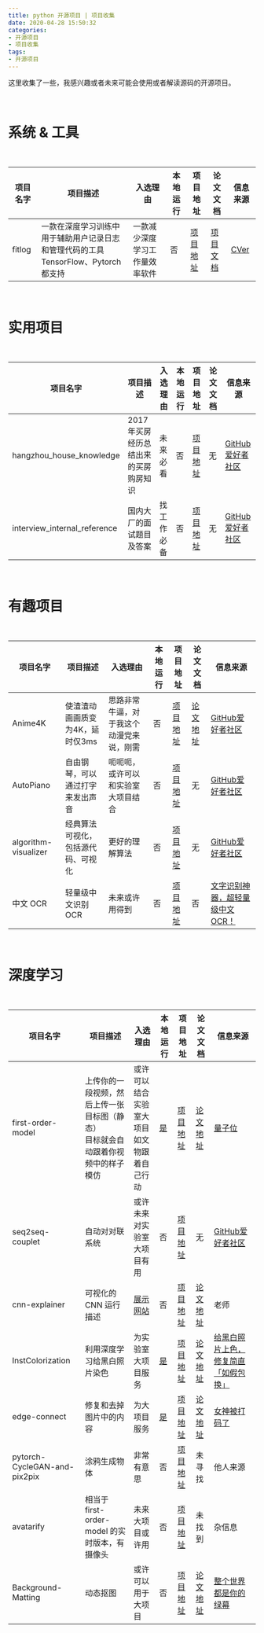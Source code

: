 ```yaml
---
title: python 开源项目 | 项目收集
date: 2020-04-28 15:50:32
categories:
- 开源项目
- 项目收集
tags:
- 开源项目
---
```

这里收集了一些，我感兴趣或者未来可能会使用或者解读源码的开源项目。

<!-- more -->

<br/>

# 系统 & 工具

<br/>

|项目名字|项目描述|入选理由|本地运行|项目地址|论文文档|信息来源|
|---|---|---|---|---|---|---|
|fitlog|一款在深度学习训练中用于辅助用户记录日志和管理代码的工具<br/>TensorFlow、Pytorch 都支持|一款减少深度学习工作量效率软件|否|[项目地址](https://github.com/fastnlp/fitlog)|[项目文档](https://fitlog.readthedocs.io/zh/latest/)|[CVer](https://mp.weixin.qq.com/s/YrmVLRKiFMwhfsFLFni1EQ)|

<br/>

# 实用项目

<br/>

|项目名字|项目描述|入选理由|本地运行|项目地址|论文文档|信息来源|
|---|---|---|---|---|---|---|
|hangzhou_house_knowledge|2017年买房经历总结出来的买房购房知识|未来必看|否|[项目地址](https://github.com/houshanren/hangzhou_house_knowledge)|无|[GitHub爱好者社区](https://mp.weixin.qq.com/s/mN-5kk4p339Di1jh7smU9A)|
|interview_internal_reference|国内大厂的面试题目及答案|找工作必备|否|[项目地址](https://github.com/0voice/interview_internal_reference)|无|[GitHub爱好者社区](https://mp.weixin.qq.com/s/KOhExW2Kofdiz9vj0JIeUg)|

<br/>

# 有趣项目

<br/>

|项目名字|项目描述|入选理由|本地运行|项目地址|论文文档|信息来源|
|---|---|---|---|---|---|---|
|Anime4K|使渣渣动画画质变为4K，延时仅3ms|思路非常牛逼，对于我这个动漫党来说，刚需|否|[项目地址](https://github.com/bloc97/Anime4K)|[论文地址](https://github.com/bloc97/Anime4K/blob/master/Preprint.md)|[GitHub爱好者社区](https://mp.weixin.qq.com/s/8fvf6Std9ZNVVdt9IQ6iYQ)|
|AutoPiano|自由钢琴，可以通过打字来发出声音|呃呃呃，或许可以和实验室大项目结合|否|[项目地址](https://github.com/WarpPrism/AutoPiano)|无|[GitHub爱好者社区](https://mp.weixin.qq.com/s/mN-5kk4p339Di1jh7smU9A)|
|algorithm-visualizer|经典算法可视化，包括源代码、可视化|更好的理解算法|否|[项目地址](https://github.com/algorithm-visualizer/algorithm-visualizer)|无|[GitHub爱好者社区](https://mp.weixin.qq.com/s/Ey4PB_ZoUn8LqpssVOelNA)|
|中文 OCR|轻量级中文识别 OCR|未来或许用得到|否|[项目地址](https://github.com/ouyanghuiyu/chineseocr_lite)|否|[文字识别神器，超轻量级中文 OCR！](https://mp.weixin.qq.com/s/flgXEh55IRsS6JK3paggeg)|


<br/>

# 深度学习

<br/>

|项目名字|项目描述|入选理由|本地运行|项目地址|论文文档|信息来源|
|---|---|---|---|---|---|---|
|first-order-model|上传你的一段视频，然后上传一张目标图（静态）<br/>目标就会自动跟着你视频中的样子模仿|或许可以结合实验室大项目<br/>如文物跟着自己行动|[是](https://benpaodewoniu.github.io/2020/05/28/first-order-model0/)|[项目地址](https://github.com/AliaksandrSiarohin/first-order-model)|[论文地址](https://arxiv.org/pdf/2003.00196.pdf)|[量子位](https://mp.weixin.qq.com/s/vEMdAPzsrfqHz3PAKPWsBA)|
|seq2seq-couplet|自动对对联系统|或许未来对实验室大项目有用|否|[项目地址](https://github.com/wb14123/seq2seq-couplet)|无|[GitHub爱好者社区](https://mp.weixin.qq.com/s/mN-5kk4p339Di1jh7smU9A)|
|cnn-explainer|可视化的 CNN 运行描述|[展示网站](https://poloclub.github.io/cnn-explainer/)|否|[项目地址](https://github.com/poloclub/cnn-explainer)|[论文地址](https://arxiv.org/abs/2004.15004)|老师|
|InstColorization|利用深度学习给黑白照片染色|为实验室大项目服务|[是](https://benpaodewoniu.github.io/2020/03/15/colorization0/)|[项目地址](https://github.com/ericsujw/InstColorization)|[论文地址](https://arxiv.org/abs/2005.10825)|[给黑白照片上色，修复简直「如假包换」](https://mp.weixin.qq.com/s/YA-pTE-EMEVCB0wGDeM93Q)|
|edge-connect|修复和去掉图片中的内容|为大项目服务|[是](https://benpaodewoniu.github.io/2020/06/02/edge0/)|[项目地址](https://github.com/knazeri/edge-connect)|[论文地址](https://arxiv.org/abs/1901.00212)|[女神被打码了](https://zhuanlan.zhihu.com/p/54107962?utm_source=wechat_session&utm_medium=social&utm_oi=620730450692542464)|
|pytorch-CycleGAN-and-pix2pix|涂鸦生成物体|非常有意思|否|[项目地址](https://github.com/junyanz/pytorch-CycleGAN-and-pix2pix)|未寻找|他人来源|
|avatarify|相当于 first-order-model 的实时版本，有摄像头|未来大项目或许用|否|[项目地址](https://github.com/alievk/avatarify)|未找到|杂信息|
|Background-Matting|动态抠图|或许可以用于大项目|否|[项目地址](https://github.com/senguptaumd/Background-Matting)|[论文地址](https://arxiv.org/pdf/2004.00626.pdf)|[整个世界都是你的绿幕](https://mp.weixin.qq.com/s/yLO0-KWl8bCMobHiB-FLAw)|